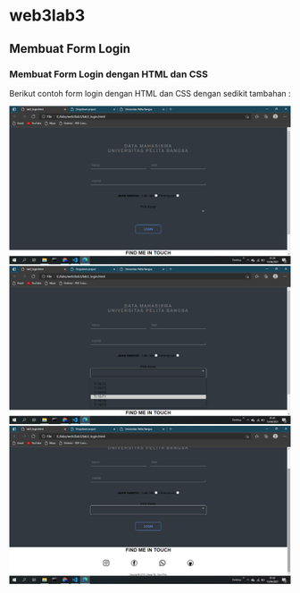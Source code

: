 # web3lab3
## Membuat Form Login

### Membuat Form Login dengan HTML dan CSS
Berikut contoh form login dengan HTML dan CSS dengan sedikit tambahan :

![Gambar](screenshot/test.png)
![Gambar](screenshot/teste.png)
![Gambar](screenshot/tretes.png)
